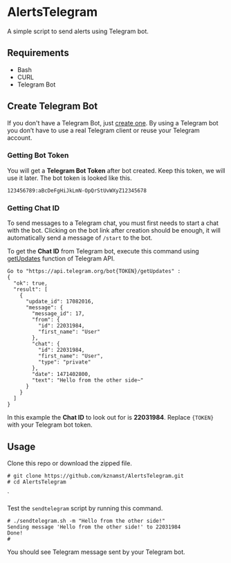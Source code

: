 # AlertsTelegram
A simple script to send alerts using Telegram bot.

## Requirements

* Bash
* CURL
* Telegram Bot


## Create Telegram Bot

If you don't have a Telegram Bot, just [create one](https://core.telegram.org/bots#create-a-new-bot). By using a Telegram bot you don’t have to use a real Telegram client or reuse your Telegram account. 

### Getting Bot Token

You will get a **Telegram Bot Token** after bot created. Keep this token, we will use it later. The bot token is looked like this.

```nginx
123456789:aBcDeFgHiJkLmN-OpQrStUvWXyZ12345678
```

### Getting Chat ID

To send messages to a Telegram chat, you must first needs to start a chat with the bot. Clicking on the bot link after creation should be enough, it will automatically send a message of `/start` to the bot.

To get the **Chat ID** from Telegram bot, execute this command using [getUpdates](https://core.telegram.org/bots/api#getupdates) function of Telegram API.

```
Go to "https://api.telegram.org/bot{TOKEN}/getUpdates" : 
{
  "ok": true,
  "result": [
    {
      "update_id": 17082016,
      "message": {
        "message_id": 17,
        "from": {
          "id": 22031984,
          "first_name": "User"
        },
        "chat": {
          "id": 22031984,
          "first_name": "User",
          "type": "private"
        },
        "date": 1471402800,
        "text": "Hello from the other side~"
      }
    }
  ]
}
```

In this example the **Chat ID** to look out for is **22031984**. Replace `{TOKEN}` with your Telegram bot token.

## Usage

Clone this repo or download the zipped file. 

```console
# git clone https://github.com/kznamst/AlertsTelegram.git 
# cd AlertsTelegram
```
`

Test the `sendtelegram` script by running this command.

```console
# ./sendtelegram.sh -m "Hello from the other side!"
Sending message 'Hello from the other side!' to 22031984
Done!
#
```
You should see Telegram message sent by your Telegram bot.
